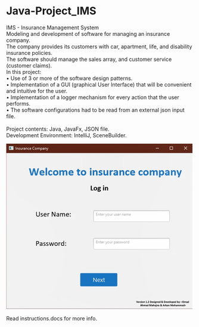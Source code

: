 # Java-Project_IMS
IMS - Insurance Management System <br />
Modeling and development of software for managing an insurance company.<br />
The company provides its customers with car, apartment, life, and disability insurance policies.<br />
The software should manage the sales array, and customer service (customer claims).<br />
In this project:<br />
• Use of 3 or more of the software design patterns.<br />
• Implementation of a GUI (graphical User Interface) that will be convenient and intuitive for the user.<br />
• Implementation of a logger mechanism for every action that the user performs.<br />
• The software configurations had to be read from an external json input file.<br />
<br />
Project contents: Java, JavaFx, JSON file. <br />
Development Environment: IntelliJ, SceneBuilder. <br />

<img src="IMS company.png" alt="drawing" width="500"/>

Read instructions.docs for more info.
